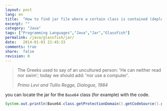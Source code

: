 ```yaml
---
layout: post
lang: en
title:  "How to find jar file where a certain class is contained (deployed in GlassFish)."
excerpt: ""
category: "Java"
tags: ["Programming Languages","Java","Jar","GlassFish"]
permalink: /java/glassfish/jar/
date:   2014-01-03 22:45:33
comments: true
share:  false
revision: 0
---
```


> The Greeks used to say of an uncultured person: 'He can neither read nor swim'; today we should add: 'nor use a computer'.
>
> <cite>Primo Levi and Tullio Regge, Dialogue, 1984</cite>

you can locate the jar for the `Base64` class (for example) with the code.

```java
System.out.println(Base64.class.getProtectionDomain().getCodeSource().getLocation());
```

